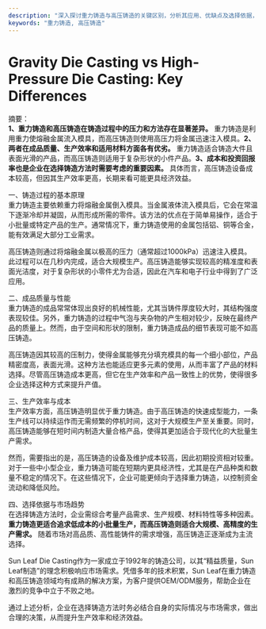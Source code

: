 ```yaml
---
description: "深入探讨重力铸造与高压铸造的关键区别，分析其应用、优缺点及选择依据，为企业提供决策支持。"
keywords: "重力铸造, 高压铸造"
---
```

# Gravity Die Casting vs High-Pressure Die Casting: Key Differences

摘要：  
**1、重力铸造和高压铸造在铸造过程中的压力和方法存在显著差异。** 重力铸造是利用重力使熔融金属流入模具，而高压铸造则使用高压力将金属迅速注入模具。**2、两者在成品质量、生产效率和适用材料方面各有优劣。** 重力铸造适合铸造大件且表面光滑的产品，而高压铸造则适用于复杂形状的小件产品。**3、成本和投资回报率也是企业在选择铸造方法时需要考虑的重要因素。** 具体而言，高压铸造设备成本较高，但因其生产效率更高，长期来看可能更具经济效益。

一、铸造过程的基本原理  
重力铸造主要依赖重力将熔融金属倒入模具。当金属液体流入模具后，它会在常温下逐渐冷却并凝固，从而形成所需的零件。该方法的优点在于简单易操作，适合于小批量或特定产品的生产。通常情况下，重力铸造使用的金属包括铝、铜等合金，能有效满足大部分工业需求。

高压铸造则通过将熔融金属以极高的压力（通常超过1000kPa）迅速注入模具。此过程可以在几秒内完成，适合大规模生产。高压铸造能够实现较高的精准度和表面光洁度，对于复杂形状的小零件尤为合适，因此在汽车和电子行业中得到了广泛应用。

二、成品质量与性能  
重力铸造的成品常常体现出良好的机械性能，尤其当铸件厚度较大时，其结构强度表现较佳。另外，重力铸造的过程中气泡与夹杂物的产生相对较少，反映在最终产品的质量上。然而，由于空间和形状的限制，重力铸造成品的细节表现可能不如高压铸造。

高压铸造因其较高的压制力，使得金属能够充分填充模具的每一个细小部位，产品精密度高，表面光滑。这种方法也能适应更多元素的使用，从而丰富了产品的材料选择。尽管高压铸造成本更高，但它在生产效率和产品一致性上的优势，使得很多企业选择这种方式来提升产值。

三、生产效率与成本  
生产效率方面，高压铸造明显优于重力铸造。由于高压铸造的快速成型能力，一条生产线可以持续运作而无需频繁的停机时间，这对于大规模生产至关重要。同时，高压铸造能够在短时间内制造大量合格产品，使得其更加适合于现代化的大批量生产需求。

然而，需要指出的是，高压铸造的设备及维护成本较高，因此初期投资相对较重。对于一些中小型企业，重力铸造可能在短期内更具经济性，尤其是在产品种类和数量不稳定的情况下。在这些情况下，企业可能更倾向于选择重力铸造，以控制资金流动和降低风险。

四、选择依据与市场趋势  
在选择铸造方法时，企业需综合考量产品需求、生产规模、材料特性等多种因素。**重力铸造更适合追求低成本的小批量生产，而高压铸造则适合大规模、高精度的生产需求。** 随着市场对高品质、高性能铸件的需求增强，高压铸造正逐渐成为主流选择。

Sun Leaf Die Casting作为一家成立于1992年的铸造公司，以其“精益质量，Sun Leaf制造”的理念积极响应市场需求。凭借多年的技术积累，Sun Leaf在重力铸造和高压铸造领域均有成熟的解决方案，为客户提供OEM/ODM服务，帮助企业在激烈的竞争中立于不败之地。

通过上述分析，企业在选择铸造方法时务必结合自身的实际情况与市场需求，做出合理的决策，从而提升生产效率和经济效益。

